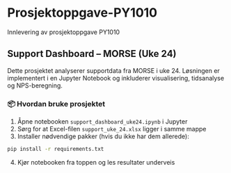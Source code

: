 # Prosjektoppgave-PY1010
Innlevering av prosjektoppgave PY1010

## Support Dashboard – MORSE (Uke 24)

Dette prosjektet analyserer supportdata fra MORSE i uke 24. Løsningen er implementert i en Jupyter Notebook og inkluderer visualisering, tidsanalyse og NPS-beregning.

### 📦 Hvordan bruke prosjektet

1. Åpne notebooken `support_dashboard_uke24.ipynb` i Jupyter
2. Sørg for at Excel-filen `support_uke_24.xlsx` ligger i samme mappe
3. Installer nødvendige pakker (hvis du ikke har dem allerede):

```bash
pip install -r requirements.txt
```

4. Kjør notebooken fra toppen og les resultater underveis
